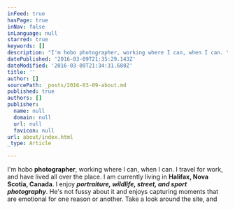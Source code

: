 ```yaml
---
inFeed: true
hasPage: true
inNav: false
inLanguage: null
starred: true
keywords: []
description: "I'm hobo photographer, working where I can, when I can. \_I travel for work, and have lived all over the place. \_I am currently living in Halifax, Nova Scotia, Canada. I enjoy portraiture, wildlife, street, and sport photography. He's not fussy about it and enjoys capturing moments that are emotional for one reason or another. \_Take a look around the site, and get in touch."
datePublished: '2016-03-09T21:35:29.143Z'
dateModified: '2016-03-09T21:34:31.680Z'
title: ''
author: []
sourcePath: _posts/2016-03-09-about.md
published: true
authors: []
publisher:
  name: null
  domain: null
  url: null
  favicon: null
url: about/index.html
_type: Article

---
```

I'm hobo **photographer**, working where I can, when I can.  I travel for work, and have lived all over the place.  I am currently living in **Halifax, Nova Scotia, Canada**. I enjoy _**portraiture, wildlife, street, and sport photography**_. He's not fussy about it and enjoys capturing moments that are emotional for one reason or another.  Take a look around the site, and